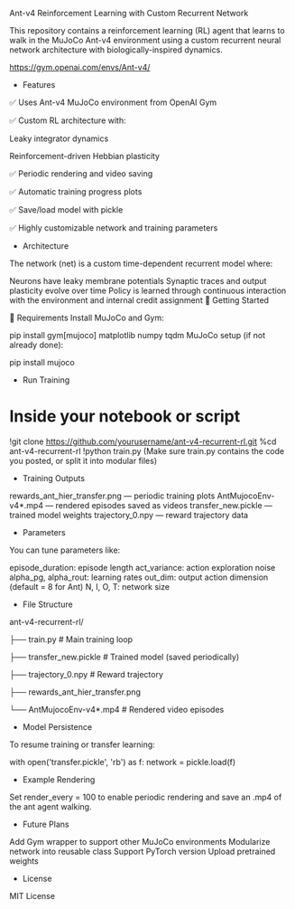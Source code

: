 Ant-v4 Reinforcement Learning with Custom Recurrent Network

This repository contains a reinforcement learning (RL) agent that learns to walk in the MuJoCo Ant-v4 environment using a custom recurrent neural network architecture with biologically-inspired dynamics.

https://gym.openai.com/envs/Ant-v4/

- Features

✅ Uses Ant-v4 MuJoCo environment from OpenAI Gym

✅ Custom RL architecture with:

Leaky integrator dynamics

Reinforcement-driven Hebbian plasticity

✅ Periodic rendering and video saving

✅ Automatic training progress plots

✅ Save/load model with pickle

✅ Highly customizable network and training parameters

- Architecture

The network (net) is a custom time-dependent recurrent model where:

Neurons have leaky membrane potentials
Synaptic traces and output plasticity evolve over time
Policy is learned through continuous interaction with the environment and internal credit assignment
🏁 Getting Started

🔧 Requirements
Install MuJoCo and Gym:

pip install gym[mujoco] matplotlib numpy tqdm
MuJoCo setup (if not already done):

pip install mujoco

- Run Training
# Inside your notebook or script
!git clone https://github.com/yourusername/ant-v4-recurrent-rl.git
%cd ant-v4-recurrent-rl
!python train.py
(Make sure train.py contains the code you posted, or split it into modular files)

- Training Outputs

rewards_ant_hier_transfer.png — periodic training plots
AntMujocoEnv-v4*.mp4 — rendered episodes saved as videos
transfer_new.pickle — trained model weights
trajectory_0.npy — reward trajectory data

- Parameters

You can tune parameters like:

episode_duration: episode length
act_variance: action exploration noise
alpha_pg, alpha_rout: learning rates
out_dim: output action dimension (default = 8 for Ant)
N, I, O, T: network size

- File Structure

ant-v4-recurrent-rl/

├── train.py                # Main training loop

├── transfer_new.pickle     # Trained model (saved periodically)

├── trajectory_0.npy        # Reward trajectory

├── rewards_ant_hier_transfer.png

└── AntMujocoEnv-v4*.mp4    # Rendered video episodes

- Model Persistence

To resume training or transfer learning:

with open('transfer.pickle', 'rb') as f:
    network = pickle.load(f)
    
- Example Rendering

Set render_every = 100 to enable periodic rendering and save an .mp4 of the ant agent walking.

- Future Plans

Add Gym wrapper to support other MuJoCo environments
Modularize network into reusable class
Support PyTorch version
Upload pretrained weights

- License

MIT License
